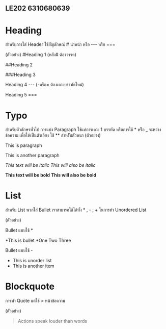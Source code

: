 ## LE202 6310680639
# Heading


สำหรับการใส่ Header ใช้สัญลักษณ์ # นำหน้า หรือ --- หรือ ===

(ตัวอย่าง)
#Heading 1   (หลัง# ต้องวรรค)


##Heading 2


###Heading 3


Heading 4 --- (-หรือ= ต้องเคาะบรรทัดใหม่)


Heading 5 ===


# Typo


สำหรับตัวอักษรทั่วไป การแบ่ง Paragraph ใช้แค่การเคาะ 1 บรรทัด หรือการใช้ * หรืิอ _ ระหว่างข้อความ
เพื่อให้เป็นตัวเอียง ใช้ ** สำหรัับตัวหนา
(ตัวอย่าง)


This is paragraph

This is another paragraph

*This text will be italic*
_This will also be italic_

**This text will be bold**
__This will also be bold__


# List

สำหรับ List พวกใส่ Bullet เราสามารถใช้ได้ทั้ง * , - , + ในการทำ Unordered List


(ตัวอย่าง)

Bullet แบบใช้ *

*This is bullet
*One Two Three

Bullet แบบใช้ -

- This is unorder list
- This is another item


# Blockquote

การทำ Quote แค่ใช้ > หน้าข้อความ

(ตัวอย่าง)

> Actions speak louder than words


